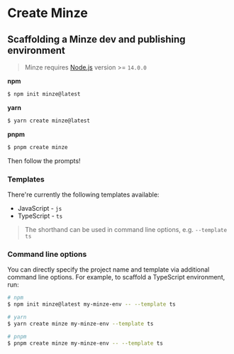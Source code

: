 # Create Minze

## Scaffolding a Minze dev and publishing environment

> Minze requires [Node.js](https://nodejs.dev/) version >= `14.0.0`

**npm**

```sh
$ npm init minze@latest
```

**yarn**

```sh
$ yarn create minze@latest
```

**pnpm**

```sh
$ pnpm create minze
```

Then follow the prompts!

### Templates

There're currently the following templates available:

- JavaScript - `js`
- TypeScript - `ts`

> The shorthand can be used in command line options, e.g. `--template ts`

### Command line options

You can directly specify the project name and template via additional command line options. For example, to scaffold a TypeScript environment, run:

```sh
# npm
$ npm init minze@latest my-minze-env -- --template ts

# yarn
$ yarn create minze my-minze-env --template ts

# pnpm
$ pnpm create minze my-minze-env -- --template ts
```
